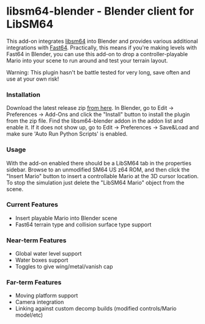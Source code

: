 # libsm64-blender - Blender client for LibSM64

This add-on integrates [libsm64](https://github.com/libsm64/libsm64) into Blender and provides various additional integrations with [Fast64](https://bitbucket.org/kurethedead/fast64/).
Practically, this means if you're making levels with Fast64 in Blender, you can use this add-on to drop a controller-playable Mario into your scene to run around and test your terrain layout.

Warning: This plugin hasn't be battle tested for very long, save often and use at your own risk!

### Installation
Download the latest release zip [from here](https://github.com/libsm64/libsm64-blender/releases). In Blender, go to Edit -> Preferences -> Add-Ons and click the "Install" button to install the plugin from the zip file. Find the libsm64-blender addon in the addon list and enable it. If it does not show up, go to Edit -> Preferences -> Save&Load and make sure 'Auto Run Python Scripts' is enabled.

### Usage
With the add-on enabled there should be a LibSM64 tab in the properties sidebar. Browse to an unmodified SM64 US z64 ROM, and then click the "Insert Mario" button to insert a controllable Mario at the 3D cursor location. To stop the simulation just delete the "LibSM64 Mario" object from the scene.

### Current Features
- Insert playable Mario into Blender scene
- Fast64 terrain type and collision surface type support

### Near-term Features
- Global water level support
- Water boxes support
- Toggles to give wing/metal/vanish cap

### Far-term Features
- Moving platform support
- Camera integration
- Linking against custom decomp builds (modified controls/Mario model/etc)
